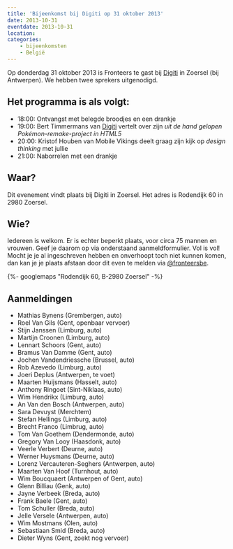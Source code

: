 ```yaml
---
title: 'Bijeenkomst bij Digiti op 31 oktober 2013'
date: 2013-10-31
eventdate: 2013-10-31
location:
categories:
    - bijeenkomsten 
    - België
---
```


Op donderdag 31 oktober 2013 is Fronteers te gast bij [Digiti](http://www.digiti.be) in Zoersel (bij Antwerpen). We hebben twee sprekers uitgenodigd.

## Het programma is als volgt:

-   18:00: Ontvangst met belegde broodjes en een drankje
-   19:00: Bert Timmermans van [Digiti](http://www.digiti.be) vertelt over zijn _uit de hand gelopen Pokémon-remake-project in HTML5_
-   20:00: Kristof Houben van Mobile Vikings deelt graag zijn kijk op _design thinking_ met jullie
-   21:00: Naborrelen met een drankje

## Waar?

Dit evenement vindt plaats bij Digiti in Zoersel. Het adres is Rodendijk 60 in 2980 Zoersel.

## Wie?

Iedereen is welkom. Er is echter beperkt plaats, voor circa 75 mannen en vrouwen. Geef je daarom op via onderstaand aanmeldformulier. Vol is vol! Mocht je je al ingeschreven hebben en onverhoopt toch niet kunnen komen, dan kan je je plaats afstaan door dit even te melden via [@fronteersbe](https://twitter.com/fronteersbe).

{%- googlemaps "Rodendijk 60, B-2980 Zoersel" -%}

## Aanmeldingen

-   Mathias Bynens (Grembergen, auto)
-   Roel Van Gils (Gent, openbaar vervoer)
-   Stijn Janssen (Limburg, auto)
-   Martijn Croonen (Limburg, auto)
-   Lennart Schoors (Gent, auto)
-   Bramus Van Damme (Gent, auto)
-   Jochen Vandendriessche (Brussel, auto)
-   Rob Azevedo (Limburg, auto)
-   Joeri Deplus (Antwerpen, te voet)
-   Maarten Huijsmans (Hasselt, auto)
-   Anthony Ringoet (Sint-Niklaas, auto)
-   Wim Hendrikx (Limburg, auto)
-   An Van den Bosch (Antwerpen, auto)
-   Sara Devuyst (Merchtem)
-   Stefan Hellings (Limburg, auto)
-   Brecht Franco (Limbrug, auto)
-   Tom Van Goethem (Dendermonde, auto)
-   Gregory Van Looy (Haasdonk, auto)
-   Veerle Verbert (Deurne, auto)
-   Werner Huysmans (Deurne, auto)
-   Lorenz Vercauteren-Seghers (Antwerpen, auto)
-   Maarten Van Hoof (Turnhout, auto)
-   Wim Boucquaert (Antwerpen of Gent, auto)
-   Glenn Billiau (Genk, auto)
-   Jayne Verbeek (Breda, auto)
-   Frank Baele (Gent, auto)
-   Tom Schuller (Breda, auto)
-   Jelle Versele (Antwerpen, auto)
-   Wim Mostmans (Olen, auto)
-   Sebastiaan Smid (Breda, auto)
-   Dieter Wyns (Gent, zoekt nog vervoer)
